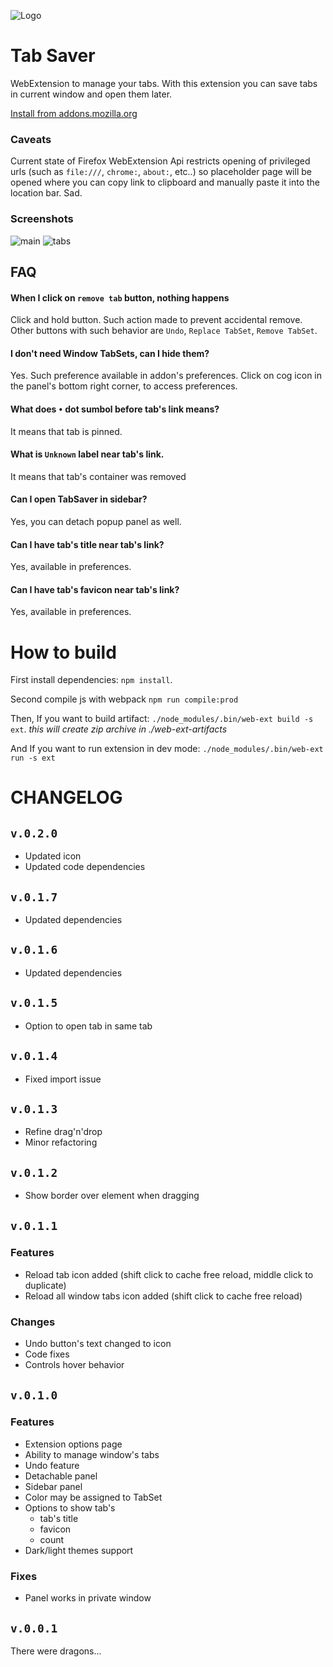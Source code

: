 ![Logo](ext/icons/icon.svg)

# Tab Saver

WebExtension to manage your tabs.
With this extension you can save tabs in current window and open them later.

[Install from addons.mozilla.org](https://addons.mozilla.org/en-US/firefox/addon/vyrtsev-tab-saver/)

### Caveats

Current state of Firefox WebExtension Api restricts opening of privileged urls (such as `file:///`, `chrome:`, `about:`, etc..) so placeholder page will be opened where you can copy link to clipboard and manually paste it into the location bar. Sad.

### Screenshots

![main](screenshots/main-assets/main.png)
![tabs](screenshots/main-assets/tabs.png)

## FAQ

#### When I click on `remove tab` button, nothing happens

Click and hold button. Such action made to prevent accidental remove. Other buttons with such behavior are `Undo`, `Replace TabSet`, `Remove TabSet`.

#### I don't need Window TabSets, can I hide them?

Yes. Such preference available in addon's preferences. Click on cog icon in the panel's bottom right corner, to access preferences.

#### What does `•` dot sumbol before tab's link means?

It means that tab is pinned.

#### What is `Unknown` label near tab's link.

It means that tab's container was removed

#### Can I open TabSaver in sidebar?

Yes, you can detach popup panel as well.

#### Can I have tab's title near tab's link?

Yes, available in preferences.

#### Can I have tab's favicon near tab's link?

Yes, available in preferences.

# How to build

First install dependencies: `npm install`.

Second compile js with webpack `npm run compile:prod`

Then, If you want to build artifact: `./node_modules/.bin/web-ext build -s ext`. _this will create zip archive in ./web-ext-artifacts_

And If you want to run extension in dev mode: `./node_modules/.bin/web-ext run -s ext`

# CHANGELOG

## `v.0.2.0`

- Updated icon
- Updated code dependencies

## `v.0.1.7`

- Updated dependencies

## `v.0.1.6`

- Updated dependencies

## `v.0.1.5`

- Option to open tab in same tab

## `v.0.1.4`

- Fixed import issue

## `v.0.1.3`

- Refine drag'n'drop
- Minor refactoring

## `v.0.1.2`

- Show border over element when dragging

## `v.0.1.1`

### Features

- Reload tab icon added (shift click to cache free reload, middle click to duplicate)
- Reload all window tabs icon added (shift click to cache free reload)

### Changes

- Undo button's text changed to icon
- Code fixes
- Controls hover behavior

## `v.0.1.0`

### Features

- Extension options page
- Ability to manage window's tabs
- Undo feature
- Detachable panel
- Sidebar panel
- Color may be assigned to TabSet
- Options to show tab's
  - tab's title
  - favicon
  - count
- Dark/light themes support

### Fixes

- Panel works in private window

## `v.0.0.1`

There were dragons...

